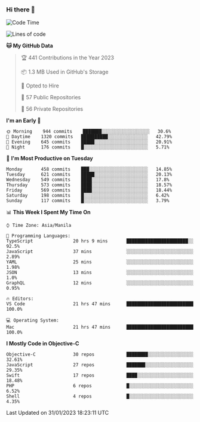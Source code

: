 ### Hi there 👋

<!--START_SECTION:waka-->
![Code Time](http://img.shields.io/badge/Code%20Time-3%2C588%20hrs%2014%20mins-blue)

![Lines of code](https://img.shields.io/badge/From%20Hello%20World%20I%27ve%20Written-2%20Million%20lines%20of%20code-blue)

**🐱 My GitHub Data** 

> 🏆 441 Contributions in the Year 2023
 > 
> 📦 1.3 MB Used in GitHub's Storage 
 > 
> 💼 Opted to Hire
 > 
> 📜 57 Public Repositories 
 > 
> 🔑 56 Private Repositories  
 > 
**I'm an Early 🐤** 

```text
🌞 Morning    944 commits    ███████░░░░░░░░░░░░░░░░░░   30.6% 
🌆 Daytime    1320 commits   ██████████░░░░░░░░░░░░░░░   42.79% 
🌃 Evening    645 commits    █████░░░░░░░░░░░░░░░░░░░░   20.91% 
🌙 Night      176 commits    █░░░░░░░░░░░░░░░░░░░░░░░░   5.71%

```
📅 **I'm Most Productive on Tuesday** 

```text
Monday       458 commits    ███░░░░░░░░░░░░░░░░░░░░░░   14.85% 
Tuesday      621 commits    █████░░░░░░░░░░░░░░░░░░░░   20.13% 
Wednesday    549 commits    ████░░░░░░░░░░░░░░░░░░░░░   17.8% 
Thursday     573 commits    ████░░░░░░░░░░░░░░░░░░░░░   18.57% 
Friday       569 commits    ████░░░░░░░░░░░░░░░░░░░░░   18.44% 
Saturday     198 commits    █░░░░░░░░░░░░░░░░░░░░░░░░   6.42% 
Sunday       117 commits    █░░░░░░░░░░░░░░░░░░░░░░░░   3.79%

```


📊 **This Week I Spent My Time On** 

```text
⌚︎ Time Zone: Asia/Manila

💬 Programming Languages: 
TypeScript               20 hrs 9 mins       ███████████████████████░░   92.5% 
JavaScript               37 mins             ░░░░░░░░░░░░░░░░░░░░░░░░░   2.89% 
YAML                     25 mins             ░░░░░░░░░░░░░░░░░░░░░░░░░   1.98% 
JSON                     13 mins             ░░░░░░░░░░░░░░░░░░░░░░░░░   1.0% 
GraphQL                  12 mins             ░░░░░░░░░░░░░░░░░░░░░░░░░   0.95%

🔥 Editors: 
VS Code                  21 hrs 47 mins      █████████████████████████   100.0%

💻 Operating System: 
Mac                      21 hrs 47 mins      █████████████████████████   100.0%

```

**I Mostly Code in Objective-C** 

```text
Objective-C              30 repos            ████████░░░░░░░░░░░░░░░░░   32.61% 
JavaScript               27 repos            ███████░░░░░░░░░░░░░░░░░░   29.35% 
Swift                    17 repos            ████░░░░░░░░░░░░░░░░░░░░░   18.48% 
PHP                      6 repos             █░░░░░░░░░░░░░░░░░░░░░░░░   6.52% 
Shell                    4 repos             █░░░░░░░░░░░░░░░░░░░░░░░░   4.35%

```



 Last Updated on 31/01/2023 18:23:11 UTC
<!--END_SECTION:waka-->


<!--
**rad182/rad182** is a ✨ _special_ ✨ repository because its `README.md` (this file) appears on your GitHub profile.

Here are some ideas to get you started:

- 🔭 I’m currently working on ...
- 🌱 I’m currently learning ...
- 👯 I’m looking to collaborate on ...
- 🤔 I’m looking for help with ...
- 💬 Ask me about ...
- 📫 How to reach me: ...
- 😄 Pronouns: ...
- ⚡ Fun fact: ...
-->

